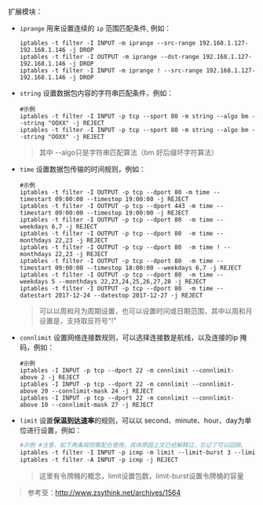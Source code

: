 扩展模块：
- `iprange` 用来设置连续的 `ip` 范围匹配条件, 例如：
    ```shell
    iptables -t filter -I INPUT -m iprange --src-range 192.168.1.127-192.168.1.146 -j DROP
    iptables -t filter -I OUTPUT -m iprange --dst-range 192.168.1.127-192.168.1.146 -j DROP
    iptables -t filter -I INPUT -m iprange ! --src-range 192.168.1.127-192.168.1.146 -j DROP
    ```

- `string` 设置数据包内容的字符串匹配条件，例如：
    ```shell
    #示例
    iptables -t filter -I INPUT -p tcp --sport 80 -m string --algo bm --string "OOXX" -j REJECT
    iptables -t filter -I INPUT -p tcp --sport 80 -m string --algo bm --string "OOXX" -j REJECT
    ```
    > 其中 --algo只是字符串匹配算法（bm 好后缀坏字符算法）
- `time` 设置数据包传输的时间规则，例如：
    ```shell
    #示例
    iptables -t filter -I OUTPUT -p tcp --dport 80 -m time --timestart 09:00:00 --timestop 19:00:00 -j REJECT
    iptables -t filter -I OUTPUT -p tcp --dport 443 -m time --timestart 09:00:00 --timestop 19:00:00 -j REJECT
    iptables -t filter -I OUTPUT -p tcp --dport 80  -m time --weekdays 6,7 -j REJECT
    iptables -t filter -I OUTPUT -p tcp --dport 80  -m time --monthdays 22,23 -j REJECT
    iptables -t filter -I OUTPUT -p tcp --dport 80  -m time ! --monthdays 22,23 -j REJECT
    iptables -t filter -I OUTPUT -p tcp --dport 80  -m time --timestart 09:00:00 --timestop 18:00:00 --weekdays 6,7 -j REJECT
    iptables -t filter -I OUTPUT -p tcp --dport 80  -m time --weekdays 5 --monthdays 22,23,24,25,26,27,28 -j REJECT
    iptables -t filter -I OUTPUT -p tcp --dport 80  -m time --datestart 2017-12-24 --datestop 2017-12-27 -j REJECT
    ```
    > 可以以周和月为周期设置，也可以设置时间或日期范围，其中以周和月设置是，支持取反符号"!"

- `connlimit` 设置网络连接数规则，可以选择连接数是航线，以及连接的ip 掩码，例如：
    ```shell
    #示例
    iptables -I INPUT -p tcp --dport 22 -m connlimit --connlimit-above 2 -j REJECT
    iptables -I INPUT -p tcp --dport 22 -m connlimit --connlimit-above 20 --connlimit-mask 24 -j REJECT
    iptables -I INPUT -p tcp --dport 22 -m connlimit --connlimit-above 10 --connlimit-mask 27 -j REJECT
    ```
- `limit` 设置**保温到达速率**的规则，可以以 second、minute、hour、day为单位进行设置，例如：
    ```bash
    #示例 #注意，如下两条规则需配合使用，具体原因上文已经解释过，忘记了可以回顾。
    iptables -t filter -I INPUT -p icmp -m limit --limit-burst 3 --limit 10/minute -j ACCEPT 
    iptables -t filter -A INPUT -p icmp -j REJECT 
    ```
    > 这里有令牌桶的概念，limit设置包数，limit-burst设置令牌桶的容量
    

> 参考至：http://www.zsythink.net/archives/1564
